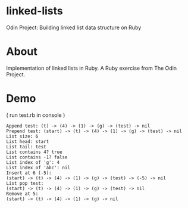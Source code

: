 # linked-lists
Odin Project: Building linked list data structure on Ruby


# About
Implementation of linked lists in Ruby. A Ruby exercise from The Odin Project.

# Demo
( run test.rb in console )
```shell
Append test: (t) -> (4) -> (1) -> (g) -> (test) -> nil
Prepend test: (start) -> (t) -> (4) -> (1) -> (g) -> (test) -> nil
List size: 6
List head: start
List tail: test
List contains 4? true
List contains -1? false
List index of 'g': 4
List index of 'abc': nil
Insert at 6 (-5):
(start) -> (t) -> (4) -> (1) -> (g) -> (test) -> (-5) -> nil
List pop test:
(start) -> (t) -> (4) -> (1) -> (g) -> (test) -> nil
Remove at 5:
(start) -> (t) -> (4) -> (1) -> (g) -> nil
